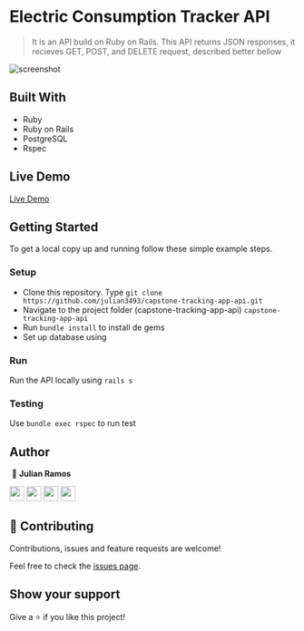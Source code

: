 # Electric Consumption Tracker API

> It is an API build on Ruby on Rails. This API returns JSON responses, it recieves GET, POST, and DELETE request, described better bellow

![screenshot](./public/Screenshot.png)

## Built With

- Ruby
- Ruby on Rails
- PostgreSQL
- Rspec

## Live Demo

[Live Demo](https://julian-comsumption-tracker-api.herokuapp.com/)

## Getting Started

To get a local copy up and running follow these simple example steps.

### Setup

- Clone this repository. Type `git clone https://github.com/julian3493/capstone-tracking-app-api.git`
- Navigate to the project folder (capstone-tracking-app-api) `capstone-tracking-app-api`
- Run `bundle install` to install de gems
- Set up database using 

### Run

Run the API locally using `rails s`

### Testing

Use `bundle exec rspec` to run test

## Author
​
👤 **Julian Ramos**
​

[<code><img height="26" src="https://cdn.iconscout.com/icon/free/png-256/github-153-675523.png"></code>](https://github.com/julian3493)
[<code><img height="26" src="https://upload.wikimedia.org/wikipedia/sco/thumb/9/9f/Twitter_bird_logo_2012.svg/1200px-Twitter_bird_logo_2012.svg.png"></code>](https://twitter.com/JulianR16893833)
[<code><img height="26" src="https://upload.wikimedia.org/wikipedia/commons/thumb/c/c9/Linkedin.svg/1200px-Linkedin.svg.png"></code>](https://www.linkedin.com/in/julian-ramos-arevalo/)
[<code><img height="26" src="https://upload.wikimedia.org/wikipedia/commons/a/ab/Gmail_Icon.svg"></code>](mailto:julianramosarevalo@gmail.com)

## 🤝 Contributing

Contributions, issues and feature requests are welcome!

Feel free to check the <a href="https://github.com/julian3493/capstone-tracking-app-api/issues"> issues page</a>.

## Show your support

Give a ⭐️ if you like this project!